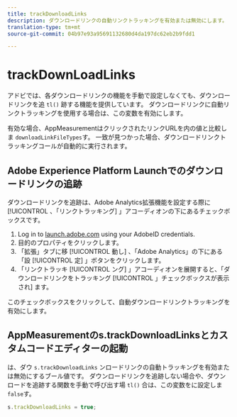 ```yaml
---
title: trackDownloadLinks
description: ダウンロードリンクの自動リンクトラッキングを有効または無効にします。
translation-type: tm+mt
source-git-commit: 04b97e93a95691132680d4da197dc62eb2b9fdd1

---
```



# trackDownLoadLinks

アドビでは、各ダウンロードリンクの機能を手動で設定しなくても、ダウンロードリンクを追 `tl()` 跡する機能を提供しています。 ダウンロードリンクに自動リンクトラッキングを使用する場合は、この変数を有効にします。

有効な場合、AppMeasurementはクリックされたリンクURLを内の値と比較しま `downloadLinkFileTypes`す。 一致が見つかった場合、ダウンロードリンクトラッキングコールが自動的に実行されます。

## Adobe Experience Platform Launchでのダウンロードリンクの追跡

ダウンロードリンクを追跡は、Adobe Analytics拡張機能を設定する際に [!UICONTROL 、「リンクトラッキング] 」アコーディオンの下にあるチェックボックスです。

1. Log in to [launch.adobe.com](https://launch.adobe.com) using your AdobeID credentials.
2. 目的のプロパティをクリックします。
3. 「拡張」タブに移 [!UICONTROL 動し] 、「Adobe Analytics」の下にある「設 [!UICONTROL 定] 」ボタンをクリックします。
4. 「リンクトラッキ [!UICONTROL ング] 」アコーディオンを展開すると、「ダウンロードリンクをトラッキング [!UICONTROL 」チェックボックスが表示され] ます。

このチェックボックスをクリックして、自動ダウンロードリンクトラッキングを有効にします。

## AppMeasurementのs.trackDownloadLinksとカスタムコードエディターの起動

は、ダウ `s.trackDownloadLinks` ンロードリンクの自動トラッキングを有効または無効にするブール値です。 ダウンロードリンクを追跡しない場合や、ダウンロードを追跡する関数を手動で呼び出す場 `tl()` 合は、この変数をに設定しま `false`す。

```js
s.trackDownloadLinks = true;
```
